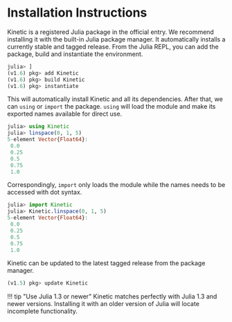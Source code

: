 # Installation Instructions

Kinetic is a registered Julia package in the official entry.
We recommend installing it with the built-in Julia package manager.
It automatically installs a currently stable and tagged release. 
From the Julia REPL, you can add the package, build and instantiate the environment.
```julia
julia> ]
(v1.6) pkg> add Kinetic
(v1.6) pkg> build Kinetic
(v1.6) pkg> instantiate
```

This will automatically install Kinetic and all its dependencies.
After that, we can `using` or `import` the package.
`using` will load the module and make its exported names available for direct use.
```julia
julia> using Kinetic
julia> linspace(0, 1, 5)
5-element Vector{Float64}:
 0.0
 0.25
 0.5
 0.75
 1.0
```
Correspondingly, `import` only loads the module while the names needs to be accessed with dot syntax.
```julia
julia> import Kinetic
julia> Kinetic.linspace(0, 1, 5)
5-element Vector{Float64}:
 0.0
 0.25
 0.5
 0.75
 1.0
```

Kinetic can be updated to the latest tagged release from the package manager.
```julia
(v1.5) pkg> update Kinetic
```

!!! tip "Use Julia 1.3 or newer"
    Kinetic matches perfectly with Julia 1.3 and newer versions.
    Installing it with an older version of Julia will locate incomplete functionality.